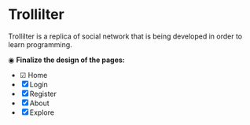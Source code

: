 # Trollilter
Trollilter is a replica of social network that is being developed in order to learn programming.

 &#9673; **Finalize the design of the pages:**
- &#9745;  Home
- &#9746;  Login
- &#9746;  Register
- &#9746;  About
- &#9746;  Explore


